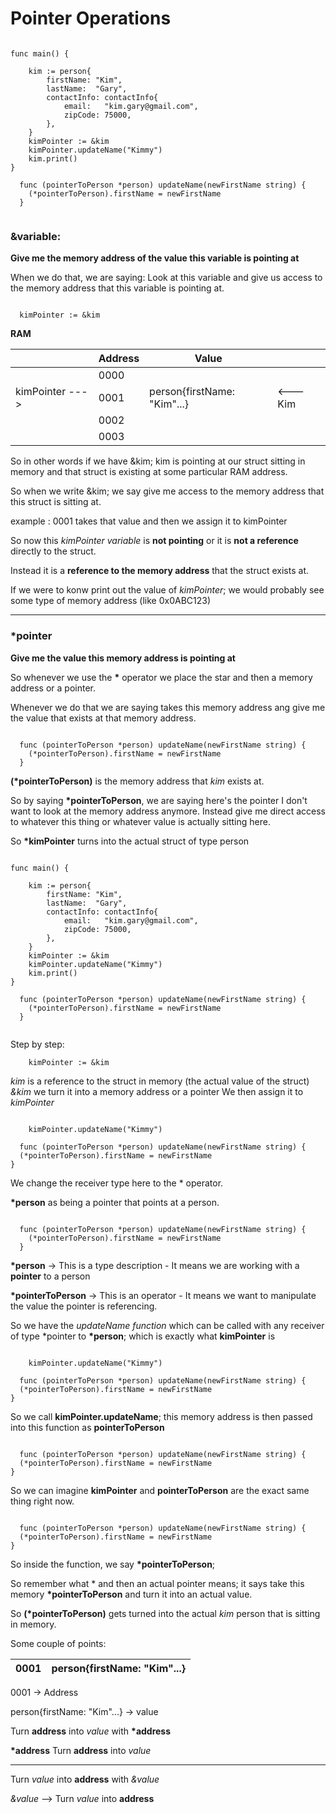 # Pointer Operations

```

func main() {

	kim := person{
		firstName: "Kim",
		lastName:  "Gary",
		contactInfo: contactInfo{
			email:   "kim.gary@gmail.com",
			zipCode: 75000,
		},
	}
	kimPointer := &kim
	kimPointer.updateName("Kimmy")
	kim.print()
}

  func (pointerToPerson *person) updateName(newFirstName string) {
    (*pointerToPerson).firstName = newFirstName
  }


```

### &variable:

**Give me the memory address of the value this variable is pointing at**

When we do that, we are saying:
Look at this variable and give us access to the memory address that this variable is pointing at.

```

  kimPointer := &kim

```

**RAM**

|                 | Address | Value                       |          |
| --------------- | ------- | --------------------------- | -------- |
|                 | 0000    |                             |          |
| kimPointer ---> | 0001    | person{firstName: "Kim"...} | <--- Kim |
|                 | 0002    |                             |          |
|                 | 0003    |                             |          |

So in other words if we have &kim; kim is pointing at our struct sitting in memory and that struct is existing at some particular RAM address.

So when we write &kim; we say give me access to the memory address that this struct is sitting at.

example :
0001 takes that value and then we assign it to kimPointer

So now this _kimPointer variable_ is **not pointing** or it is **not a reference** directly to the struct.

Instead it is a **reference to the memory address** that the struct exists at.

If we were to konw print out the value of _kimPointer_; we would probably see some type of memory address (like 0x0ABC123)

---

### \*pointer

**Give me the value this memory address is pointing at**

So whenever we use the **\*** operator we place the star and then a memory address or a pointer.

Whenever we do that we are saying takes this memory address ang give me the value that exists at that memory address.

```

  func (pointerToPerson *person) updateName(newFirstName string) {
    (*pointerToPerson).firstName = newFirstName
  }

```

**(\*pointerToPerson)** is the memory address that _kim_ exists at.

So by saying **\*pointerToPerson**, we are saying here's the pointer I don't want to look at the memory address anymore.
Instead give me direct access to whatever this thing or whatever value is actually sitting here.

So **\*kimPointer** turns into the actual struct of type person

```

func main() {

	kim := person{
		firstName: "Kim",
		lastName:  "Gary",
		contactInfo: contactInfo{
			email:   "kim.gary@gmail.com",
			zipCode: 75000,
		},
	}
	kimPointer := &kim
	kimPointer.updateName("Kimmy")
	kim.print()
}

  func (pointerToPerson *person) updateName(newFirstName string) {
    (*pointerToPerson).firstName = newFirstName
  }


```

Step by step:

```
	kimPointer := &kim

```

_kim_ is a reference to the struct in memory (the actual value of the struct)
_&kim_ we turn it into a memory address or a pointer
We then assign it to _kimPointer_

```

	kimPointer.updateName("Kimmy")

  func (pointerToPerson *person) updateName(newFirstName string) {
  (*pointerToPerson).firstName = newFirstName
}

```

We change the receiver type here to the \* operator.

**\*person** as being a pointer that points at a person.

```

  func (pointerToPerson *person) updateName(newFirstName string) {
    (*pointerToPerson).firstName = newFirstName
  }

```

**\*person** -> This is a type description - It means we are working with a **pointer** to a person

**\*pointerToPerson** -> This is an operator - It means we want to manipulate the value the pointer is referencing.

So we have the _updateName function_ which can be called with any receiver of type \*pointer to **\*person**; which is exactly what **kimPointer** is

```

	kimPointer.updateName("Kimmy")

  func (pointerToPerson *person) updateName(newFirstName string) {
  (*pointerToPerson).firstName = newFirstName
}

```

So we call **kimPointer.updateName**; this memory address is then passed into this function as **pointerToPerson**

```

  func (pointerToPerson *person) updateName(newFirstName string) {
  (*pointerToPerson).firstName = newFirstName
}

```

So we can imagine **kimPointer** and **pointerToPerson** are the exact same thing right now.

```

  func (pointerToPerson *person) updateName(newFirstName string) {
  (*pointerToPerson).firstName = newFirstName
}

```

So inside the function, we say **\*pointerToPerson**;

So remember what \* and then an actual pointer means; it says take this memory **\*pointerToPerson** and turn it into an actual value.

So **(\*pointerToPerson)** gets turned into the actual _kim_ person that is sitting in memory.

Some couple of points:

| 0001 | person{firstName: "Kim"...} |
| ---- | --------------------------- |


0001 -> Address

person{firstName: "Kim"...} -> value

Turn **address** into _value_ with **\*address**

**\*address** Turn **address** into _value_

---

Turn _value_ into **address** with _&value_

_&value_ --> Turn _value_ into **address**
